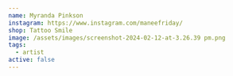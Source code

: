 ```yaml
---
name: Myranda Pinkson
instagram: https://www.instagram.com/maneefriday/
shop: Tattoo Smile
image: /assets/images/screenshot-2024-02-12-at-3.26.39 pm.png
tags:
  - artist
active: false
---
```

